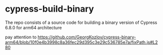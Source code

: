 # cypress-build-binary
The repo consists of a source code for building a binary version of Cypress 6.8.0 for arm64 architecture 

pay attention to https://github.com/GeorgKozlov/cypress-binary-arm64/blob/10f0e4b3998c8a36fec29d395c3e29c536785e7a/fixPath.js#L280
